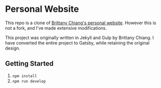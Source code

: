 # Personal Website

This repo is a clone of [Brittany Chiang's personal website](https://github.com/bchiang7/bchiang7.github.io). However this is not a fork, and I've made extensive modifications.

This project was originally written in Jekyll and Gulp by Brittany Chiang. I have converted the entire project to Gatsby, while retaining the original design.

## Getting Started

1.  `npm install`
2.  `npm run develop`